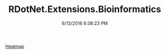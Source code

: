 ﻿---
title: RDotNet.Extensions.Bioinformatics
date: 6/13/2016 6:38:23 PM
---

[Heatmap](T-RDotNet.Extensions.Bioinformatics.Heatmap.html)
